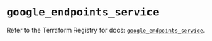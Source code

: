 # `google_endpoints_service`

Refer to the Terraform Registry for docs: [`google_endpoints_service`](https://registry.terraform.io/providers/hashicorp/google/6.21.0/docs/resources/endpoints_service).
